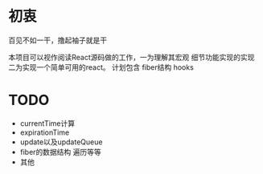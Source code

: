 # 初衷

百见不如一干，撸起袖子就是干

本项目可以视作阅读React源码做的工作，一为理解其宏观 细节功能实现的实现 二为实现一个简单可用的react。
计划包含 fiber结构 hooks

# TODO

- currentTime计算
- expirationTime
- update以及updateQueue
- fiber的数据结构 遍历等等
- 其他
